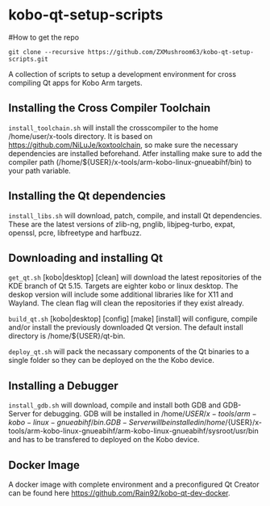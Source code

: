 # kobo-qt-setup-scripts

#How to get the repo
```
git clone --recursive https://github.com/ZXMushroom63/kobo-qt-setup-scripts.git
```


A collection of scripts to setup a development environment for cross compiling Qt apps for Kobo Arm targets.

## Installing the Cross Compiler Toolchain

`install_toolchain.sh` will install the crosscompiler to the home /home/user/x-tools directory.
It is based on https://github.com/NiLuJe/koxtoolchain, so make sure the necessary dependencies are installed beforehand.
Atfer installing make sure to add the compiler path (/home/${USER}/x-tools/arm-kobo-linux-gnueabihf/bin) to your path variable.

## Installing the Qt dependencies

`install_libs.sh` will download, patch, compile, and install Qt dependencies.
These are the latest versions of zlib-ng, pnglib, libjpeg-turbo, expat, openssl, pcre, libfreetype and harfbuzz.


## Downloading and installing Qt
`get_qt.sh` [kobo|desktop] [clean] will download the latest repositories of the KDE branch of Qt 5.15.
Targets are eighter kobo or linux desktop. The deskop version will include some additional libraries like for X11 and Wayland.
The clean flag will clean the repositories if they exist already.


`build_qt.sh` [kobo|desktop] [config] [make] [install] will configure, compile and/or install the previously downloaded Qt version.
The default install directory is /home/${USER}/qt-bin.

`deploy_qt.sh` will pack the necassary components of the Qt binaries to a single folder so they can be deployed on the the Kobo device.

## Installing a Debugger
`install_gdb.sh` will download, compile and install both GDB and GDB-Server for debugging.
GDB will be installed in /home/${USER}/x-tools/arm-kobo-linux-gnueabihf/bin.
GDB-Server will be installed in /home/${USER}/x-tools/arm-kobo-linux-gnueabihf/arm-kobo-linux-gnueabihf/sysroot/usr/bin and has to be transfered to deployed on the Kobo device.

## Docker Image
A docker image with complete environment and a preconfigured Qt Creator can be found here https://github.com/Rain92/kobo-qt-dev-docker.

